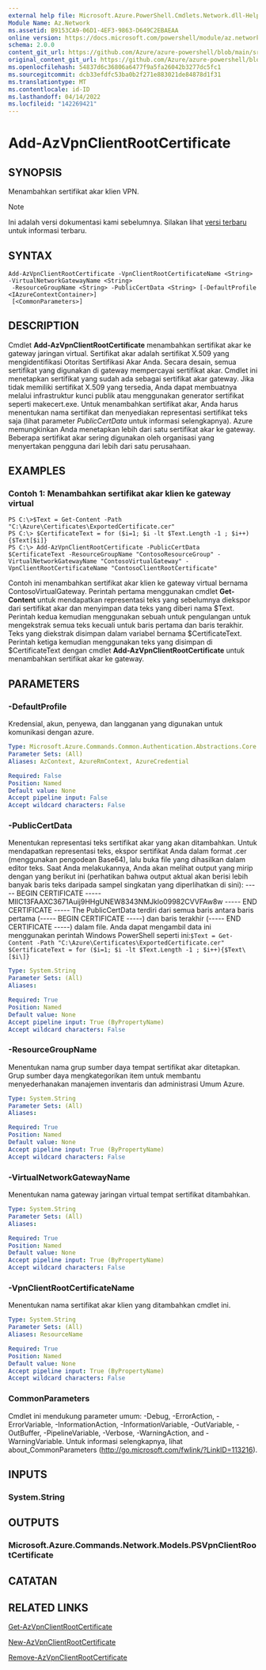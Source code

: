 ```yaml
---
external help file: Microsoft.Azure.PowerShell.Cmdlets.Network.dll-Help.xml
Module Name: Az.Network
ms.assetid: B9153CA9-06D1-4EF3-9863-D649C2EBAEAA
online version: https://docs.microsoft.com/powershell/module/az.network/add-azvpnclientrootcertificate
schema: 2.0.0
content_git_url: https://github.com/Azure/azure-powershell/blob/main/src/Network/Network/help/Add-AzVpnClientRootCertificate.md
original_content_git_url: https://github.com/Azure/azure-powershell/blob/main/src/Network/Network/help/Add-AzVpnClientRootCertificate.md
ms.openlocfilehash: 54837d6c36806a6477f9a5fa26042b3277dc5fc1
ms.sourcegitcommit: dcb33efdfc53ba0b2f271e883021de84878d1f31
ms.translationtype: MT
ms.contentlocale: id-ID
ms.lasthandoff: 04/14/2022
ms.locfileid: "142269421"
---
```

# Add-AzVpnClientRootCertificate

## SYNOPSIS
Menambahkan sertifikat akar klien VPN.

> [!NOTE]
>Ini adalah versi dokumentasi kami sebelumnya. Silakan lihat [versi terbaru](/powershell/module/az.network/add-azvpnclientrootcertificate) untuk informasi terbaru.

## SYNTAX

```
Add-AzVpnClientRootCertificate -VpnClientRootCertificateName <String> -VirtualNetworkGatewayName <String>
 -ResourceGroupName <String> -PublicCertData <String> [-DefaultProfile <IAzureContextContainer>]
 [<CommonParameters>]
```

## DESCRIPTION
Cmdlet **Add-AzVpnClientRootCertificate** menambahkan sertifikat akar ke gateway jaringan virtual.
Sertifikat akar adalah sertifikat X.509 yang mengidentifikasi Otoritas Sertifikasi Akar Anda.
Secara desain, semua sertifikat yang digunakan di gateway mempercayai sertifikat akar.
Cmdlet ini menetapkan sertifikat yang sudah ada sebagai sertifikat akar gateway.
Jika tidak memiliki sertifikat X.509 yang tersedia, Anda dapat membuatnya melalui infrastruktur kunci publik atau menggunakan generator sertifikat seperti makecert.exe.
Untuk menambahkan sertifikat akar, Anda harus menentukan nama sertifikat dan menyediakan representasi sertifikat teks saja (lihat parameter *PublicCertData* untuk informasi selengkapnya).
Azure memungkinkan Anda menetapkan lebih dari satu sertifikat akar ke gateway.
Beberapa sertifikat akar sering digunakan oleh organisasi yang menyertakan pengguna dari lebih dari satu perusahaan.

## EXAMPLES

### Contoh 1: Menambahkan sertifikat akar klien ke gateway virtual
```
PS C:\>$Text = Get-Content -Path "C:\Azure\Certificates\ExportedCertificate.cer"
PS C:\> $CertificateText = for ($i=1; $i -lt $Text.Length -1 ; $i++){$Text[$i]}
PS C:\> Add-AzVpnClientRootCertificate -PublicCertData $CertificateText -ResourceGroupName "ContosoResourceGroup" -VirtualNetworkGatewayName "ContosoVirtualGateway" -VpnClientRootCertificateName "ContosoClientRootCertificate"
```

Contoh ini menambahkan sertifikat akar klien ke gateway virtual bernama ContosoVirtualGateway.
Perintah pertama menggunakan cmdlet **Get-Content** untuk mendapatkan representasi teks yang sebelumnya diekspor dari sertifikat akar dan menyimpan data teks yang diberi nama $Text.
Perintah kedua kemudian menggunakan sebuah untuk pengulangan untuk mengekstrak semua teks kecuali untuk baris pertama dan baris terakhir.
Teks yang diekstrak disimpan dalam variabel bernama $CertificateText.
Perintah ketiga kemudian menggunakan teks yang disimpan di $CertificateText dengan cmdlet **Add-AzVpnClientRootCertificate** untuk menambahkan sertifikat akar ke gateway.

## PARAMETERS

### -DefaultProfile
Kredensial, akun, penyewa, dan langganan yang digunakan untuk komunikasi dengan azure.

```yaml
Type: Microsoft.Azure.Commands.Common.Authentication.Abstractions.Core.IAzureContextContainer
Parameter Sets: (All)
Aliases: AzContext, AzureRmContext, AzureCredential

Required: False
Position: Named
Default value: None
Accept pipeline input: False
Accept wildcard characters: False
```

### -PublicCertData
Menentukan representasi teks sertifikat akar yang akan ditambahkan.
Untuk mendapatkan representasi teks, ekspor sertifikat Anda dalam format .cer (menggunakan pengodean Base64), lalu buka file yang dihasilkan dalam editor teks.
Saat Anda melakukannya, Anda akan melihat output yang mirip dengan yang berikut ini (perhatikan bahwa output aktual akan berisi lebih banyak baris teks daripada sampel singkatan yang diperlihatkan di sini): ----- BEGIN CERTIFICATE ----- MIIC13FAAXC3671Auij9HHgUNEW8343NMJklo09982CVVFAw8w ----- END CERTIFICATE ----- The PublicCertData terdiri dari semua baris antara baris pertama (----- BEGIN CERTIFICATE -----) dan baris terakhir (----- END CERTIFICATE -----) dalam file.
Anda dapat mengambil data ini menggunakan perintah Windows PowerShell seperti ini:`$Text = Get-Content -Path "C:\Azure\Certificates\ExportedCertificate.cer"`
`$CertificateText = for ($i=1; $i -lt $Text.Length -1 ; $i++){$Text\[$i\]}`

```yaml
Type: System.String
Parameter Sets: (All)
Aliases:

Required: True
Position: Named
Default value: None
Accept pipeline input: True (ByPropertyName)
Accept wildcard characters: False
```

### -ResourceGroupName
Menentukan nama grup sumber daya tempat sertifikat akar ditetapkan.
Grup sumber daya mengkategorikan item untuk membantu menyederhanakan manajemen inventaris dan administrasi Umum Azure.

```yaml
Type: System.String
Parameter Sets: (All)
Aliases:

Required: True
Position: Named
Default value: None
Accept pipeline input: True (ByPropertyName)
Accept wildcard characters: False
```

### -VirtualNetworkGatewayName
Menentukan nama gateway jaringan virtual tempat sertifikat ditambahkan.

```yaml
Type: System.String
Parameter Sets: (All)
Aliases:

Required: True
Position: Named
Default value: None
Accept pipeline input: True (ByPropertyName)
Accept wildcard characters: False
```

### -VpnClientRootCertificateName
Menentukan nama sertifikat akar klien yang ditambahkan cmdlet ini.

```yaml
Type: System.String
Parameter Sets: (All)
Aliases: ResourceName

Required: True
Position: Named
Default value: None
Accept pipeline input: True (ByPropertyName)
Accept wildcard characters: False
```

### CommonParameters
Cmdlet ini mendukung parameter umum: -Debug, -ErrorAction, -ErrorVariable, -InformationAction, -InformationVariable, -OutVariable, -OutBuffer, -PipelineVariable, -Verbose, -WarningAction, and -WarningVariable. Untuk informasi selengkapnya, lihat about_CommonParameters (http://go.microsoft.com/fwlink/?LinkID=113216).

## INPUTS

### System.String

## OUTPUTS

### Microsoft.Azure.Commands.Network.Models.PSVpnClientRootCertificate

## CATATAN

## RELATED LINKS

[Get-AzVpnClientRootCertificate](./Get-AzVpnClientRootCertificate.md)

[New-AzVpnClientRootCertificate](./New-AzVpnClientRootCertificate.md)

[Remove-AzVpnClientRootCertificate](./Remove-AzVpnClientRootCertificate.md)


